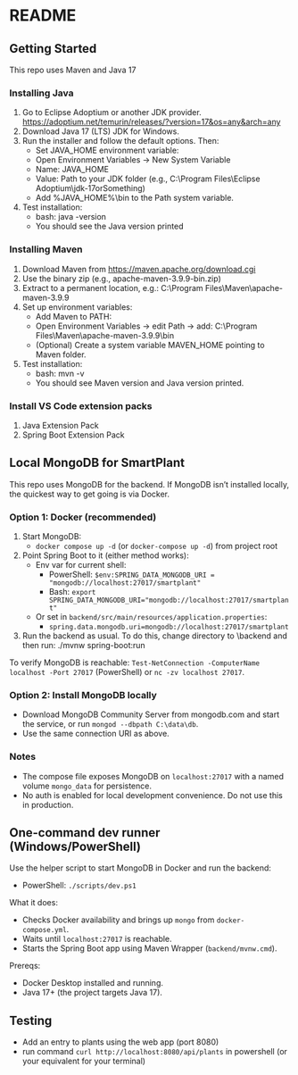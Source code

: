 # README

## Getting Started

This repo uses Maven and Java 17

### Installing Java

1. Go to Eclipse Adoptium or another JDK provider. <https://adoptium.net/temurin/releases/?version=17&os=any&arch=any>
2. Download Java 17 (LTS) JDK for Windows.
3. Run the installer and follow the default options. Then:
   - Set JAVA_HOME environment variable:
   - Open Environment Variables → New System Variable
   - Name: JAVA_HOME
   - Value: Path to your JDK folder (e.g., C:\Program Files\Eclipse Adoptium\jdk-17orSomething)
   - Add %JAVA_HOME%\bin to the Path system variable.
4. Test installation:
   - bash: java -version
   - You should see the Java version printed

### Installing Maven

1. Download Maven from <https://maven.apache.org/download.cgi>
2. Use the binary zip (e.g., apache-maven-3.9.9-bin.zip)
3. Extract to a permanent location, e.g.: C:\Program Files\Maven\apache-maven-3.9.9
4. Set up environment variables:
   - Add Maven to PATH:
   - Open Environment Variables → edit Path → add: C:\Program Files\Maven\apache-maven-3.9.9\bin
   - (Optional) Create a system variable MAVEN_HOME pointing to Maven folder.
5. Test installation:
   - bash: mvn -v
   - You should see Maven version and Java version printed.

### Install VS Code extension packs

1. Java Extension Pack
2. Spring Boot Extension Pack

## Local MongoDB for SmartPlant

This repo uses MongoDB for the backend. If MongoDB isn’t installed locally, the quickest way to get going is via Docker.

### Option 1: Docker (recommended)

1. Start MongoDB:
   - `docker compose up -d` (or `docker-compose up -d`) from project root
2. Point Spring Boot to it (either method works):
   - Env var for current shell:
     - PowerShell: `$env:SPRING_DATA_MONGODB_URI = "mongodb://localhost:27017/smartplant"`
     - Bash: `export SPRING_DATA_MONGODB_URI="mongodb://localhost:27017/smartplant"`
   - Or set in `backend/src/main/resources/application.properties`:
     - `spring.data.mongodb.uri=mongodb://localhost:27017/smartplant`
3. Run the backend as usual. To do this, change directory to \backend and then run: ./mvnw spring-boot:run

To verify MongoDB is reachable: `Test-NetConnection -ComputerName localhost -Port 27017` (PowerShell) or `nc -zv localhost 27017`.

### Option 2: Install MongoDB locally

- Download MongoDB Community Server from mongodb.com and start the service, or run `mongod --dbpath C:\data\db`.
- Use the same connection URI as above.

### Notes

- The compose file exposes MongoDB on `localhost:27017` with a named volume `mongo_data` for persistence.
- No auth is enabled for local development convenience. Do not use this in production.

## One-command dev runner (Windows/PowerShell)

Use the helper script to start MongoDB in Docker and run the backend:

- PowerShell: `./scripts/dev.ps1`

What it does:

- Checks Docker availability and brings up `mongo` from `docker-compose.yml`.
- Waits until `localhost:27017` is reachable.
- Starts the Spring Boot app using Maven Wrapper (`backend/mvnw.cmd`).

Prereqs:

- Docker Desktop installed and running.
- Java 17+ (the project targets Java 17).

## Testing

- Add an entry to plants using the web app (port 8080)
- run command `curl http://localhost:8080/api/plants` in powershell (or your equivalent for your terminal)

